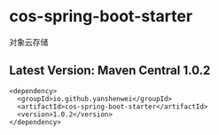# cos-spring-boot-starter

对象云存储

## Latest Version: Maven Central 1.0.2
```
<dependency>
  <groupId>io.github.yanshenwei</groupId>
  <artifactId>cos-spring-boot-starter</artifactId>
  <version>1.0.2</version>
</dependency>
```
